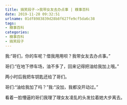 ```yaml
---
title: 搞笑段子->我带女友去办点事 | 糗事百科
date: 2019-11-28 09:32:51
urlname: 01df8983839d28b8f627fe9cf5da6c38
tags: 
- 糗事百科
categories:
- 糗事百科
- 搞笑段子
---
```

我:“哥们，你的车呢？借我用用呗？我带女友去办点事。”

哥们:“在地下停车场，油不多了，回来记得把油给我加上哦。”

两小时后我把车钥匙还给了哥们。

哥们:“油给我加了吗？”我:“没加，我都没开动过。”

看着一脸懵逼的哥们我理了理女友凌乱的头发拉着她大步离去。


